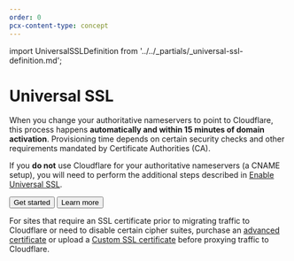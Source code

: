 ```yaml
---
order: 0
pcx-content-type: concept
---
```


import UniversalSSLDefinition from '../../_partials/_universal-ssl-definition.md';

# Universal SSL

<UniversalSSLDefinition />

When you change your authoritative nameservers to point to Cloudflare, this process happens **automatically and within 15 minutes of domain activation**. Provisioning time depends on certain security checks and other requirements mandated by Certificate Authorities (CA).

If you **do not** use Cloudflare for your authoritative nameservers (a CNAME setup), you will need to perform the additional steps described in [Enable Universal SSL](enable-universal-ssl#non-authoritative-partial-domains).

<ButtonGroup>
  <Button type="primary" href="enable-universal-ssl">
    Get started
  </Button>
  <Button
    type="secondary"
    href="https://www.cloudflare.com/learning/ssl/what-is-an-ssl-certificate/"
    target="_blank"
  >
    Learn more
  </Button>
</ButtonGroup>

<Aside type="note">

For sites that require an SSL certificate prior to migrating traffic to Cloudflare or need to disable certain cipher suites, purchase an <a href="../advanced-certificate-manager">advanced certificate</a> or upload a <a href="../custom-certificates">Custom SSL certificate</a> before proxying traffic to Cloudflare.

</Aside>
